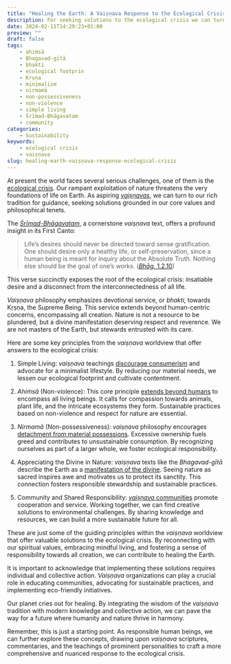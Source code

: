 ```yaml
---
title: "Healing the Earth: A Vaiṣṇava Response to the Ecological Crisis"
description: For seeking solutions to the ecological crisis we can turn to the vaiṣṇava tradition, seeking solutions grounded in its core values and philosophical tenets.
date: 2024-02-11T14:29:23+01:00
preview: ""
draft: false
tags:
    - ahiṁsā
    - Bhagavad-gītā
    - bhakti
    - ecological footprin
    - Kṛṣṇa
    - minimalism
    - nirmamā
    - non-possessiveness
    - non-violence
    - simple living
    - Śrīmad-Bhāgavatam
    - community
categories:
    - Sustainability
keywords:
    - ecological crisis
    - vaiṣṇava
slug: healing-earth-vaiṣṇava-response-ecological-crisis
---
```


At present the world faces several serious challenges, one of them is the [ecological crisis](https://www.unep.org/facts-about-nature-crisis). Our rampant exploitation of nature threatens the very foundations of life on Earth. As aspiring [*vaiṣṇavas*](https://vedabase.io/en/library/sb/5/18/12/), we can turn to our rich tradition for guidance, seeking solutions grounded in our core values and philosophical tenets.

The [*Śrīmad-Bhāgavatam*](https://vedabase.io/en/library/sb/), a cornerstone *vaiṣṇava* text, offers a profound insight in its First Canto:

> Life’s desires should never be directed toward sense gratification. One should desire only a healthy life, or self-preservation, since a human being is meant for inquiry about the Absolute Truth. Nothing else should be the goal of one’s works. ([*Bhāg.* 1.2.10](https://vedabase.io/en/library/sb/1/2/10/)) 

This verse succinctly exposes the root of the ecological crisis: insatiable desire and a disconnect from the interconnectedness of all life.

*Vaiṣṇava* philosophy emphasizes devotional service, or *bhakti*, towards Kṛṣṇa, the Supreme Being. This service extends beyond human-centric concerns, encompassing all creation. Nature is not a resource to be plundered, but a divine manifestation deserving respect and reverence. We are not masters of the Earth, but stewards entrusted with its care.

Here are some key principles from the *vaiṣṇava* worldview that offer answers to the ecological crisis:

1. Simple Living: *vaiṣṇava* teachings [discourage consumerism](https://vedabase.io/en/library/sb/4/22/24/) and advocate for a minimalist lifestyle. By reducing our material needs, we lessen our ecological footprint and cultivate contentment.

2. *Ahiṁsā* (Non-violence): This core principle [extends beyond humans](https://vedabase.io/en/library/bg/16/1-3/) to encompass all living beings. It calls for compassion towards animals, plant life, and the intricate ecosystems they form. Sustainable practices based on non-violence and respect for nature are essential.

3. *Nirmamā* (Non-possessiveness): *vaiṣṇava* philosophy encourages [detachment from material possessions](https://vedabase.io/en/library/bg/12/13-14/). Excessive ownership fuels greed and contributes to unsustainable consumption. By recognizing ourselves as part of a larger whole, we foster ecological responsibility.

4. Appreciating the Divine in Nature: *vaiṣṇava* texts like the *Bhagavad-gītā* describe the Earth as a [manifestation of the divine](https://vedabase.io/en/library/bg/10/42/). Seeing nature as sacred inspires awe and motivates us to protect its sanctity. This connection fosters responsible stewardship and sustainable practices.

5. Community and Shared Responsibility: [*vaiṣṇava* communities](https://centers.iskcondesiretree.com/farm-and-rural-communities/) promote cooperation and service. Working together, we can find creative solutions to environmental challenges. By sharing knowledge and resources, we can build a more sustainable future for all.

These are just some of the guiding principles within the *vaiṣṇava* worldview that offer valuable solutions to the ecological crisis. By reconnecting with our spiritual values, embracing mindful living, and fostering a sense of responsibility towards all creation, we can contribute to healing the Earth.

It is important to acknowledge that implementing these solutions requires individual and collective action. *Vaiṣṇava* organizations can play a crucial role in educating communities, advocating for sustainable practices, and implementing eco-friendly initiatives.

Our planet cries out for healing. By integrating the wisdom of the *vaiṣṇava* tradition with modern knowledge and collective action, we can pave the way for a future where humanity and nature thrive in harmony.

Remember, this is just a starting point. As responsible human beings, we can further explore these concepts, drawing upon *vaiṣṇava* scriptures, commentaries, and the teachings of prominent personalities to craft a more comprehensive and nuanced response to the ecological crisis.